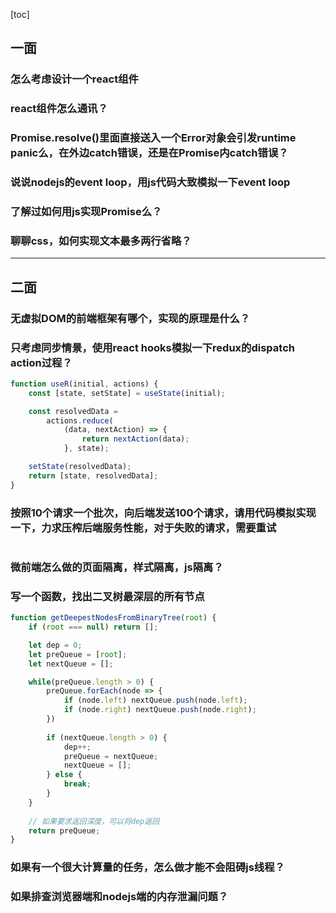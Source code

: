 [toc]

## 一面
### 怎么考虑设计一个react组件

### react组件怎么通讯？

### Promise.resolve()里面直接送入一个Error对象会引发runtime panic么，在外边catch错误，还是在Promise内catch错误？

### 说说nodejs的event loop，用js代码大致模拟一下event loop

### 了解过如何用js实现Promise么？

### 聊聊css，如何实现文本最多两行省略？


---


## 二面
### 无虚拟DOM的前端框架有哪个，实现的原理是什么？

### 只考虑同步情景，使用react hooks模拟一下redux的dispatch action过程？
```js  
function useR(initial, actions) {
    const [state, setState] = useState(initial);

    const resolvedData = 
        actions.reduce(
            (data, nextAction) => {
                return nextAction(data);
            }, state);

    setState(resolvedData);
    return [state, resolvedData];
}
```

### 按照10个请求一个批次，向后端发送100个请求，请用代码模拟实现一下，力求压榨后端服务性能，对于失败的请求，需要重试
```js  

```

### 微前端怎么做的页面隔离，样式隔离，js隔离？


### 写一个函数，找出二叉树最深层的所有节点
```js  
function getDeepestNodesFromBinaryTree(root) {
    if (root === null) return [];

    let dep = 0;
    let preQueue = [root];
    let nextQueue = [];

    while(preQueue.length > 0) {
        preQueue.forEach(node => {
            if (node.left) nextQueue.push(node.left);
            if (node.right) nextQueue.push(node.right);
        })
        
        if (nextQueue.length > 0) {
            dep++;
            preQueue = nextQueue;
            nextQueue = [];
        } else {
            break;
        }
    }
    
    // 如果要求返回深度，可以将dep返回
    return preQueue;
}
```

### 如果有一个很大计算量的任务，怎么做才能不会阻碍js线程？


### 如果排查浏览器端和nodejs端的内存泄漏问题？